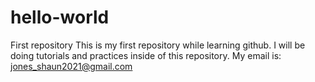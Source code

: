 # hello-world
First repository 
This is my first repository while learning github. I will be doing tutorials and practices inside of this repository.
My email is: jones_shaun2021@gmail.com
